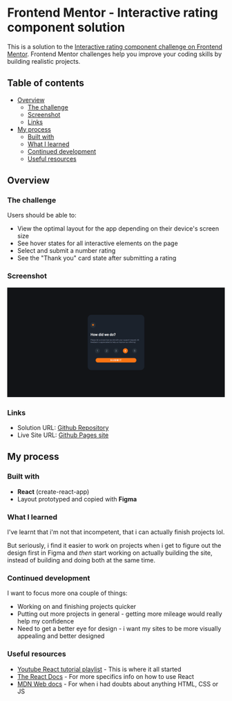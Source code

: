 # Frontend Mentor - Interactive rating component solution

This is a solution to the [Interactive rating component challenge on Frontend Mentor](https://www.frontendmentor.io/challenges/interactive-rating-component-koxpeBUmI). Frontend Mentor challenges help you improve your coding skills by building realistic projects. 

## Table of contents

- [Overview](#overview)
  - [The challenge](#the-challenge)
  - [Screenshot](#screenshot)
  - [Links](#links)
- [My process](#my-process)
  - [Built with](#built-with)
  - [What I learned](#what-i-learned)
  - [Continued development](#continued-development)
  - [Useful resources](#useful-resources)

## Overview

### The challenge

Users should be able to:

- View the optimal layout for the app depending on their device's screen size
- See hover states for all interactive elements on the page
- Select and submit a number rating
- See the "Thank you" card state after submitting a rating

### Screenshot

![Desktop site preview](./screenshot.png)

### Links

- Solution URL: [Github Repository](https://github.com/Vulp0/rating-component-project)
- Live Site URL: [Github Pages site](https://vulp0.github.io/rating-component-project/)

## My process

### Built with

- **React** (create-react-app)
- Layout prototyped and copied with **Figma**

### What I learned

I've learnt that i'm not that incompetent, that i can actually finish projects lol.

But seriously, i find it easier to work on projects when i get to figure out the design first in Figma and *then* start working on actually building the site, instead of building and doing both at the same time. 

### Continued development

I want to focus more ona couple of things:
- Working on and finishing projects quicker
- Putting out more projects in general - getting more mileage would really help my confidence
- Need to get a better eye for design - i want my sites to be more visually appealing and better designed

### Useful resources

- [Youtube React tutorial playlist](https://www.youtube.com/watch?v=j942wKiXFu8&list=PL4cUxeGkcC9gZD-Tvwfod2gaISzfRiP9d) - This is where it all started
- [The React Docs](https://react.dev/) - For more specifics info on how to use React
- [MDN Web docs](https://developer.mozilla.org/en-US/) - For when i had doubts about anything HTML, CSS or JS


